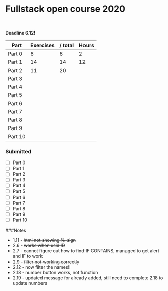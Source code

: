
# Fullstack open course 2020
<br>

**Deadline 6.12!** 

Part | Exercises | / total | Hours
--- | --- | --- | ---
Part 0 | 6 | 6 | 2
Part 1 | 14 | 14 | 12
Part 2 | 11 | 20 |    
Part 3 |  | |    
Part 4 |  | |     
Part 5 |  | |    
Part 6 |  | |    
Part 7 |  | |    
Part 8 |  | |    
Part 9 |  | |    
Part 10 |  | |    

### Submitted
- [ ] Part 0
- [ ] Part 1
- [ ] Part 2
- [ ] Part 3
- [ ] Part 4
- [ ] Part 5
- [ ] Part 6
- [ ] Part 7
- [ ] Part 8
- [ ] Part 9
- [ ] Part 10

###Notes
- 1.11 - ~~html not showing %-sign~~
- 2.6 - ~~works when usid ID~~
- 2.7 - ~~cannot figure out how to find IF CONTAINS~~, managed to get alert and IF to work
- 2.9 - ~~filter not working correctly~~
- 2.12 - now filter the names!!
- 2.18 - number button works, not function
- 2.19 - updated message for already added, still need to complete 2.18 to update numbers